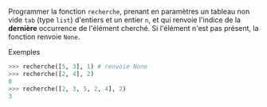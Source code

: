 Programmer la fonction `recherche`, prenant en paramètres un tableau non vide `tab` (type `list`) d'entiers et un entier `n`, et qui renvoie l'indice de la **dernière** occurrence de l'élément cherché. Si l'élément n'est pas présent, la fonction renvoie `None`.

Exemples
```python
>>> recherche([5, 3], 1) # renvoie None
>>> recherche([2, 4], 2)
0
>>> recherche([2, 3, 5, 2, 4], 2)
3
```
